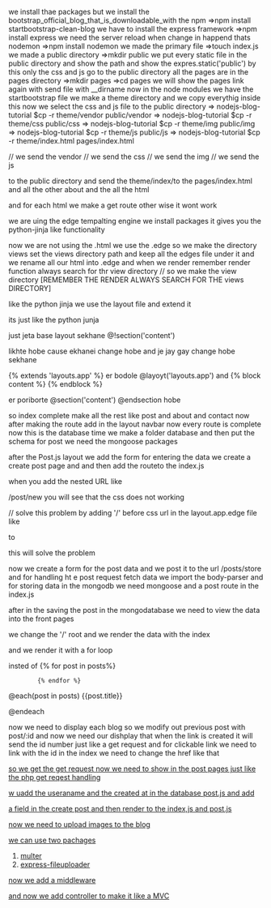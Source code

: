 we install thae packages 
but we install the bootstrap_official_blog_that_is_downloadable_with the npm 
=>npm install startbootstrap-clean-blog
we have to install the express framework
=>npm install express
we need the server reload when change in happend thats nodemon
=>npm install nodemon
we made the primary file 
=>touch index.js
we made a public directory
=>mkdir public
we put every static file in the public directory and show the path
and show the expres.static('public') by this
only the css and js go to the public directory
all the pages are in the pages directory
=>mkdir pages
=>cd pages
we will show the pages link again with send file with __dirname
now in the node modules we have the startbootstrap file we 
make a theme directory and we copy everythig inside this 
now we select the css and js file to the public directory
=> nodejs-blog-tutorial $cp -r theme/vendor public/vendor
=> nodejs-blog-tutorial $cp -r theme/css public/css
=> nodejs-blog-tutorial $cp -r theme/img public/img
=> nodejs-blog-tutorial $cp -r theme/js public/js
=> nodejs-blog-tutorial $cp -r theme/index.html pages/index.html


// we send the vendor 
// we send the css
// we send the img
// we send the js 

to the public directory
and send the theme/index/to the pages/index.html
and all the other about and the all the html


and for each html we make a get route other wise it wont work


we are uing the edge tempalting engine 
we install packages
it gives you the python-jinja like functionality


now we are not using the .html we use the .edge
so we make the directory views set the views directory path and keep all the edges file 
under it and we rename all our html into .edge and when we render
remember render function always search for thr view directory
// so we make the view directory
[REMEMBER THE RENDER ALWAYS SEARCH FOR THE views DIRECTORY]

like the python jinja we use the layout file and extend it

its just like the python junja

just jeta base layout sekhane
@!section('content')

likhte hobe cause ekhanei change hobe
and je jay gay change hobe sekhane

{% extends 'layouts.app' %}
er bodole
@layoyt('layouts.app')
and 
    {% block content %}
    {% endblock %}

er poriborte
    @section('content')
    @endsection
hobe

so index complete 
make all the rest like post and about and contact
now after making the route add in the layout navbar
now every route is complete 
now this is the database time
we make a folder database and then put the schema
for post we need the mongoose packages

after the Post.js layout
we add the form for entering the data
 we create a create post page and 
 and then add the routeto the index.js

 when you add the nested URL like

 /post/new  you will see that the css does not working

 // solve this problem by adding '/' before css url in the layout.app.edge file
 like 
 <link href="css/clean-blog.min.css" rel="stylesheet">
to

 <link href="/css/clean-blog.min.css" rel="stylesheet">

this will solve the problem

now we create a form for the post data and we post
it to the url /posts/store 
and for handling ht e post request fetch data
we import the body-parser and for storing data in the mongodb we need mongoose and a post route in the index.js

after in the saving the post in the mongodatabase
we need to view the data into the front pages


we change the '/' root and we render the data
with the index

and we render it with a for loop

insted of {% for post in posts%}

            {% endfor %}

@each(post in posts)
    {{post.title}}

@endeach


now we need to display each blog 
so we modify out previous post with post/:id
and now we need our dishplay that when the link is created it will
send the id number just like a get request
and for clickable link we need to link with the id
in the index
we need to change the href like that
<a href="/post/{{post._id}}">

so we get the get request now
we need to show in the post pages
just like the php get reqest handling


w uadd the useraname and the created at in the database  post.js
and add 

a field in the create post and then render to the index,js and post.js

now we need to upload images to the blog

we can use two pachages 
1) multer
2) express-fileuploader



now we add a middleware

and now we add controller to make it like a MVC